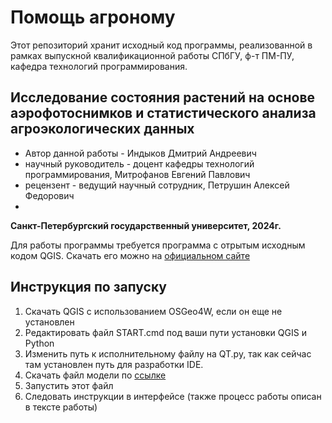 # Помощь агроному
Этот репозиторий хранит исходный код программы, реализованной в рамках выпускной квалификационной работы СПбГУ, ф-т ПМ-ПУ, кафедра технологий программирования. 
## **Исследование состояния растений на основе аэрофотоснимков и статистического анализа агроэкологических данных**
 - Автор данной работы - Индыков Дмитрий Андреевич
 - научный руководитель - доцент кафедры технологий программирования, Митрофанов Евгений Павлович
 - рецензент - ведущий научный сотрудник, Петрушин Алексей Федорович
 - 
**Санкт-Петербургский государственный университет, 2024г.**

Для работы программы требуется программа с отрытым исходным кодом QGIS. Скачать его можно на  [официальном сайте](https://qgis.org/ru/site/)

## Инструкция по запуску

 1. Скачать QGIS с использованием OSGeo4W, если он еще не установлен
 2. Редактировать файл START.cmd под ваши пути установки QGIS и Python
 3. Изменить путь к исполнительному файлу на QT.py, так как сейчас там установлен путь для разработки IDE.
 4. Скачать файл модели по [ссылке](https://drive.usercontent.google.com/download?id=1GLZIQlQ-3KUWaGTQ1g_InVcqesGfGcpW&export=download&authuser=0&confirm=t&uuid=f71d5456-ba20-48e3-b191-211e8b1e8c94&at=APZUnTVpDUsfprjACRdV_DGhqQVR%3A1708996873076)
 5. Запустить этот файл
 6. Следовать инструкции в интерфейсе (также процесс работы описан в тексте работы)
